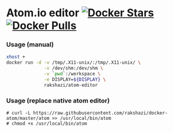 # Atom.io editor [![Docker Stars](https://img.shields.io/docker/stars/rakshazi/atom-editor.svg?maxAge=2592000)](https://hub.docker.com/r/rakshazi/atom-editor/)[![Docker Pulls](https://img.shields.io/docker/pulls/rakshazi/atom-editor.svg?maxAge=2592000)](https://hub.docker.com/r/rakshazi/atom-editor/)

### Usage (manual)

```bash
xhost +
docker run -d -v /tmp/.X11-unix/:/tmp/.X11-unix/ \
              -v /dev/shm:/dev/shm \
              -v `pwd`:/workspace \
              -e DISPLAY=${DISPLAY} \
              rakshazi/atom-editor
```

### Usage (replace native atom editor)
```
# curl -L https://raw.githubusercontent.com/rakshazi/docker-atom/master/atom >> /usr/local/bin/atom
# chmod +x /usr/local/bin/atom
```
